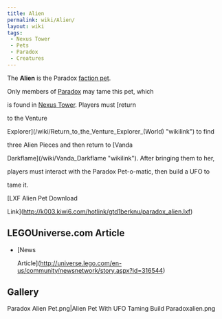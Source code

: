 ```yaml
---
title: Alien
permalink: wiki/Alien/
layout: wiki
tags:
 - Nexus Tower
 - Pets
 - Paradox
 - Creatures
---
```


The **Alien** is the Paradox [faction pet](/wiki/Faction_Pets "wikilink").
Only members of [Paradox](/wiki/Paradox "wikilink") may tame this pet, which
is found in [Nexus Tower](/wiki/Nexus_Tower "wikilink"). Players must [return
to the Venture
Explorer](/wiki/Return_to_the_Venture_Explorer_(World) "wikilink") to find
three Alien Pieces and then return to [Vanda
Darkflame](/wiki/Vanda_Darkflame "wikilink"). After bringing them to her,
players must interact with the Paradox Pet-o-matic, then build a UFO to
tame it.

[LXF Alien Pet Download
Link](http://k003.kiwi6.com/hotlink/gtd1berknu/paradox_alien.lxf)

## LEGOUniverse.com Article

-   [News
    Article](http://universe.lego.com/en-us/community/newsnetwork/story.aspx?id=316544)

## Gallery

Paradox Alien Pet.png\|Alien Pet With UFO Taming Build Paradoxalien.png
